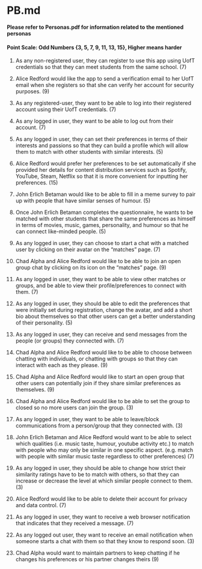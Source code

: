 # PB.md #

**Please refer to Personas.pdf for information related to the mentioned personas**

#### Point Scale: Odd Numbers {3, 5, 7, 9, 11, 13, 15}, Higher means harder ####

1. As any non-registered user, they can register to use this app using UofT credentials so that they can meet students from the same school. (7)

2. Alice Redford would like the app to send a verification email to her UofT email when she registers so that she can verify her account for security purposes. (9)

3. As any registered-user, they want to be able to log into their registered account using their UofT credentials. (7)

4. As any logged in user, they want to be able to log out from their account. (7)

5. As any logged in user, they can set their preferences in terms of their interests and passions so that they can build a profile which will allow them to match with other students with similar interests.  (5)

6. Alice Redford would prefer her preferences to be set automatically if she provided her details for content distribution services such as Spotify, YouTube, Steam, Netflix so that it is more convenient for inputting her preferences. (15)

7. John Erlich Betaman would like to be able to fill in a meme survey to pair up with people that have similar senses of humour. (5)

8. Once John Erlich Betaman completes the questionnaire, he wants to be matched with other students that share the same preferences as himself in terms of movies, music, games, personality, and humour so that he can connect like-minded people. (5)

9. As any logged in user, they can choose to start a chat with a matched user by clicking on their avatar on the “matches” page. (7)

10. Chad Alpha and Alice Redford would like to be able to join an open group chat by clicking on its icon on the “matches” page. (9)

11. As any logged in user, they want to be able to view other matches or groups, and be able to view their profile/preferences to connect with them. (7)

12. As any logged in user, they should be able to edit the preferences that were initially set during registration, change the avatar, and add a short bio about themselves so that other users can get a better understanding of their personality. (5)

13. As any logged in user, they can receive and send messages from the people (or groups) they connected with. (7)

14. Chad Alpha and Alice Redford would like to be able to choose between chatting with individuals, or chatting with groups so that they can interact with each as they please. (9)

15. Chad Alpha and Alice Redford would like to start an open group that other users can potentially join if they share similar preferences as themselves. (9)

16. Chad Alpha and Alice Redford would like to be able to set the group to closed so no more users can join the group. (3)

17. As any logged in user, they want to be able to leave/block communications from a person/group that they connected with. (3)

18. John Erlich Betaman and Alice Redford would want to be able to select which qualities (i.e. music taste, humour, youtube activity etc.) to match with people who may only be similar in one specific aspect. (e.g. match with people with similar music taste regardless to other preferences) (7)

19. As any logged in user, they should be able to change how strict their similarity ratings have to be to match with others, so that they can increase or decrease the level at which similar people connect to them. (3)

20. Alice Redford would like to be able to delete their account for privacy and data control. (7)

21. As any logged in user, they want to receive a web browser notification that indicates that they received a message. (7)

22. As any logged out user, they want to receive an email notification when someone starts a chat with them so that they know to respond soon. (3)

23. Chad Alpha would want to maintain partners to keep chatting if he changes his preferences or his partner changes theirs (9)